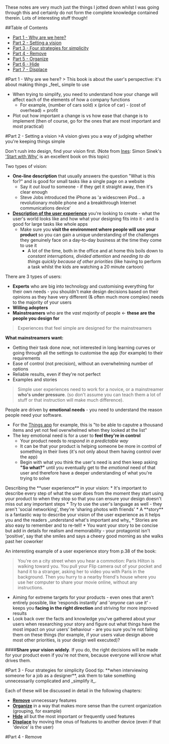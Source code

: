 These notes are very much just the things I jotted down whilst I was going through this and certainly do not form the complete knowledge contained therein. Lots of interesting stuff though!

##Table of Contents
* [Part 1 - Why are we here?](#part1)
* [Part 2 - Setting a vision](#part2)
* [Part 3 - Four strategies for simplicity](#part3)
* [Part 4 - Remove](#part4)
* [Part 5 - Organize](#part5)
* [Part 6 - Hide](#part6)
* [Part 7 - Displace](#part7)

<a name="part1"/>
#Part 1 - Why are we here?
> This book is about the user's perspective: it's about making things _feel_ simple to use

* When trying to simplify, you need to understand how your change will affect each of the elements of how a company functions
  * For example, (number of cars sold) x (price of car) - (cost of overhead) = profit
* Plot out how important a change is vs how ease that change is to implement (then of course, go for the ones that are most important and most practical)

<a name="part2"/>
#Part 2 - Setting a vision
>A vision gives you a way of judging whether you're keeping things simple

Don't rush into design, find your vision first. (Note from [Ines](http://www.twitter.com/iteles): Simon Sinek's ['Start with Why'](http://www.amazon.co.uk/Start-With-Why-Leaders-Everyone/dp/0241958229) is an excellent book on this topic)

Two types of vision:
* **One-line description** that usually answers the question "What is this for?" and is good for small tasks like a single page on a website
  * Say it _out loud_ to someone - if they get it straight away, then it's clear enough
  * Steve Jobs introduced the iPhone as 'a widescreen iPod... a revolutionary mobile phone and a breakthrough Internet communications device'
* [**Description of the user experience**](#userexperience) you're looking to create - what the user's world looks like and how what your designing fits into it - and is good for large tasks like whole apps
  * Make sure you **visit the environment where people will use your product** so you can gain a unique understanding of the challenges they genuinely face on a day-to-day business at the time they come to use it
    * A lot of the time, both in the office and at home this boils down to _constant interruptions, divided attention_ and _needing to do things quickly because of other priorities_ (like having to perform a task whilst the kids are watching a 20 minute cartoon)

There are 3 types of users:
* **Experts** who are big into technology and customising everything for their own needs - you shouldn't make design decisions based on their opinions as they have very different (& often much more complex) needs to the majority of your users
* **Willing adopters**
* **Mainstreamers** who are the _vast majority_ of people <- **these are the people you design for**
>Experiences that feel simple are designed for the mainstreamers

**What mainstreamers want:**
* Getting their task done _now_, not interested in long learning curves or going through all the settings to customise the app (for example) to their requirements
* Ease of control (not precision), without an overwhelming number of options
* Reliable results, even if they're not perfect
* Examples and stories
>Simple user experiences need to work for a novice, or a mainstreamer **who's under pressure**.
(so don't assume you can teach them a lot of stuff or that instruction will make much difference).

People are driven by **emotional needs** - you need to understand the reason people need your software.
* For the [Things app](https://culturedcode.com/things/) for example, this is "to be able to caputre a thousand items and yet not feel overwhelmed when they looked at the list"
* The key emotional need is for a user to **feel they're in control**
  * Your product needs to _respond in a predictable way_
  * It can be that your product is helping someone be more in control of something in their lives (it's not only about them having control over the app)
  * Begin with what you think the user's need is and then keep asking **"So what?"** until you eventually get to the _emotional_ need of that user and therefore have a deeper understanding of what you're trying to solve

<a name="userexperience"/>
Describing the **user experience** in your vision:
* It's important to describe every step of what the user does from the moment they start using your product to when they stop so that you can ensure your design doesn't miss out any important steps
  * Try to use the user's language as well - they aren't 'social networking', they're 'sharing photos with friends'
* A **story** is a fantastic way to describe your vision of the user experience as it helps you and the readers _understand what's important and why_
  * Stories are also easy to remember and to re-tell!
  * You want your story to be concise but add in details for realism and memorability - your protagonist isn't 'positive', say that she smiles and says a cheery good morning as she walks past her coworker

An interesting example of a user experience story from p.38 of the book:
>You're on a city street when you hear a commotion: Paris Hilton is walking toward you. You pull your Flip camera out of your pocket and hand it to a stranger, asking her to video you with Paris in the background. Then you hurry to a nearby friend's house where you use her computer to share your movie online, without any instructions.

* Aiming for extreme targets for your products - even ones that aren't entirely possible, like 'responds instantly' and '_anyone_ can use it' - keeps you **facing in the right direction** and striving for more improved results
* Look back over the facts and knowledge you've gathered about your users when researching your story and figure out what things have the most impact on your users' behaviour - are you sure you're not failing them on these things (for example, if your users value design above most other priorities, is your design well executed)?

####**Share your vision widely**. If you do, the right decisions will be made for your product even if you're not there, because everyone will know what drives them.

<a name="part3"/>
#Part 3 - Four strategies for simplicity
Good tip: **when interviewing someone for a job as a designer**, ask them to take something unnecessarily complicated and _simplify it_.

Each of these will be discussed in detail in the following chapters:
* [**Remove**](#part4) unnecessary features
* [**Organize**](#part5) in a way that makes more sense than the current organization (grouping, for example)
* [**Hide**](#part6) all but the most important or frequently used features
* [**Displace**](#part7) by moving the onus of features to another device (even if that 'device' is the user)

<a name="part4"/>
#Part 4 - Remove
